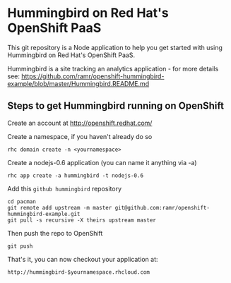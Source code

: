Hummingbird on Red Hat's OpenShift PaaS
=======================================
This git repository is a Node application to help you get started
with using Hummingbird on Red Hat's OpenShift PaaS.

Hummingbird is a site tracking an analytics application - for more details
see: https://github.com/ramr/openshift-hummingbird-example/blob/master/Hummingbird.README.md


Steps to get Hummingbird running on OpenShift
----------------------------------------

Create an account at http://openshift.redhat.com/

Create a namespace, if you haven't already do so

    rhc domain create -n <yournamespace>

Create a nodejs-0.6 application (you can name it anything via -a)

    rhc app create -a hummingbird -t nodejs-0.6

Add this `github hummingbird` repository

    cd pacman
    git remote add upstream -m master git@github.com:ramr/openshift-hummingbird-example.git
    git pull -s recursive -X theirs upstream master
    
Then push the repo to OpenShift

    git push

That's it, you can now checkout your application at:

    http://hummingbird-$yournamespace.rhcloud.com


